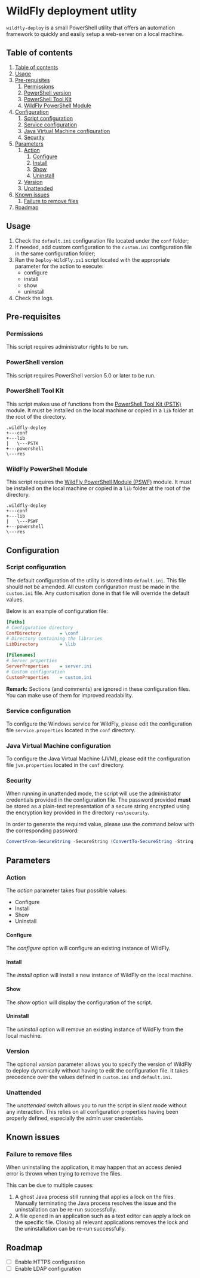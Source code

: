 # WildFly deployment utlity

`wildfly-deploy` is a small PowerShell utility that offers an automation framework to quickly and easily setup a web-server on a local machine.

## Table of contents

<!-- TOC depthFrom:2 depthTo:6 withLinks:1 updateOnSave:1 orderedList:1 -->

1.  [Table of contents](#table-of-contents)
2.  [Usage](#usage)
3.  [Pre-requisites](#pre-requisites)
    1.  [Permissions](#permissions)
    2.  [PowerShell version](#powershell-version)
    3.  [PowerShell Tool Kit](#powershell-tool-kit)
    4.  [WildFly PowerShell Module](#wildfly-powershell-module)
4.  [Configuration](#configuration)
    1.  [Script configuration](#script-configuration)
    2.  [Service configuration](#service-configuration)
    3.  [Java Virtual Machine configuration](#java-virtual-machine-configuration)
    4.  [Security](#security)
5.  [Parameters](#parameters)
    1.  [Action](#action)
        1.  [Configure](#configure)
        2.  [Install](#install)
        3.  [Show](#show)
        4.  [Uninstall](#uninstall)
    2.  [Version](#version)
    3.  [Unattended](#unattended)
6.  [Known issues](#known-issues)
    1.  [Failure to remove files](#failure-to-remove-files)
7.  [Roadmap](#roadmap)

<!-- /TOC -->

## Usage

1.  Check the `default.ini` configuration file located under the `conf` folder;
2.  If needed, add custom configuration to the `custom.ini` configuration file in the same configuration folder;
3.  Run the `Deploy-WildFly.ps1` script located with the appropriate parameter for the action to execute:
    -   configure
    -   install
    -   show
    -   uninstall
4.  Check the logs.

## Pre-requisites

### Permissions

This script requires administrator rights to be run.

### PowerShell version

This script requires PowerShell version 5.0 or later to be run.

### PowerShell Tool Kit

This script makes use of functions from the [PowerShell Tool Kit (PSTK)](https://www.powershellgallery.com/packages/PSTK) module. It must be installed on the local machine or copied in a `lib` folder at the root of the directory.

```
.wildfly-deploy
+---conf
+---lib
|   \---PSTK
+---powershell
\---res
```

### WildFly PowerShell Module

This script requires the [WildFly PowerShell Module (PSWF)](https://www.powershellgallery.com/packages/PSWF) module. It must be installed on the local machine or copied in a `lib` folder at the root of the directory.

```
.wildfly-deploy
+---conf
+---lib
|   \---PSWF
+---powershell
\---res
```

## Configuration

### Script configuration

The default configuration of the utility is stored into `default.ini`. This file should not be amended. All custom configuration must be made in the `custom.ini` file. Any customisation done in that file will override the default values.

Below is an example of configuration file:

```ini
[Paths]
# Configuration directory
ConfDirectory       = \conf
# Directory containing the libraries
LibDirectory        = \lib

[Filenames]
# Server properties
ServerProperties    = server.ini
# Custom configuration
CustomProperties    = custom.ini
```

**Remark:** Sections (and comments) are ignored in these configuration files. You can make use of them for improved readability.

### Service configuration

To configure the Windows service for WildFly, please edit the configuration file `service.properties` located in the `conf` directory.

### Java Virtual Machine configuration

To configure the Java Virtual Machine (JVM), please edit the configuration file `jvm.properties` located in the `conf` directory.

### Security

When running in unattended mode, the script will use the administrator credentials provided in the configuration file. The password provided **must** be stored as a plain-text representation of a secure string encrypted using the encryption key provided in the directory `res\security`.

In order to generate the required value, please use the command below with the corresponding password:

```powershell
ConvertFrom-SecureString -SecureString (ConvertTo-SecureString -String "<password>" -AsPlainText -Force) -Key (Get-Content -Path ".\res\security\encryption.key")
```

## Parameters

### Action

The _action_ parameter takes four possible values:

-   Configure
-   Install
-   Show
-   Uninstall

#### Configure

The _configure_ option will configure an existing instance of WildFly.

#### Install

The _install_ option will install a new instance of WildFly on the local machine.

#### Show

The _show_ option will display the configuration of the script.

#### Uninstall

The _uninstall_ option will remove an existing instance of WildFly from the local machine.

### Version

The optional _version_ parameter allows you to specify the version of WildFly to deploy dynamically without having to edit the configuration file. It takes precedence over the values defined in `custom.ini` and `default.ini`.

### Unattended

The _unattended_ switch allows you to run the script in silent mode without any interaction. This relies on all configuration properties having been properly defined, especially the admin user credentials.

## Known issues

### Failure to remove files

When uninstalling the application, it may happen that an access denied error is thrown when trying to remove the files.

This can be due to multiple causes:

1.  A ghost Java process still running that applies a lock on the files. Manually terminating the Java process resolves the issue and the uninstallation can be re-run successfully.
2.  A file opened in an application such as a text editor can apply a lock on the specific file. Closing all relevant applications removes the lock and the uninstallation can be re-run successfully.

## Roadmap

-   [ ] Enable HTTPS configuration
-   [ ] Enable LDAP configuration
